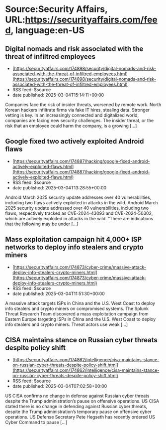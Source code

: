 # Source:Security Affairs, URL:https://securityaffairs.com/feed, language:en-US

## Digital nomads and risk associated with the threat of infiltred employees
 - [https://securityaffairs.com/174898/security/digital-nomads-and-risk-associated-with-the-threat-of-infiltred-employees.html](https://securityaffairs.com/174898/security/digital-nomads-and-risk-associated-with-the-threat-of-infiltred-employees.html)
 - RSS feed: $source
 - date published: 2025-03-04T15:14:11+00:00

Companies face the risk of insider threats, worsened by remote work. North Korean hackers infiltrate firms via fake IT hires, stealing data. Stronger vetting is key. In an increasingly connected and digitalized world, companies are facing new security challenges. The insider threat, or the risk that an employee could harm the company, is a growing [&#8230;]

## Google fixed two actively exploited Android flaws
 - [https://securityaffairs.com/174887/hacking/google-fixed-android-actively-exploited-flaws.html](https://securityaffairs.com/174887/hacking/google-fixed-android-actively-exploited-flaws.html)
 - RSS feed: $source
 - date published: 2025-03-04T13:28:55+00:00

Android March 2025 security update addresses over 40 vulnerabilities, including two flaws actively exploited in attacks in the wild. Android March 2025 security update addressed over 40 vulnerabilities, including two flaws, respectively tracked as CVE-2024-43093 and CVE-2024-50302, which are actively exploited in attacks in the wild. &#8220;There are indications that the following may be under [&#8230;]

## Mass exploitation campaign hit 4,000+ ISP networks to deploy info stealers and crypto miners
 - [https://securityaffairs.com/174873/cyber-crime/massive-attack-deploy-info-stealers-crypto-miners.html](https://securityaffairs.com/174873/cyber-crime/massive-attack-deploy-info-stealers-crypto-miners.html)
 - RSS feed: $source
 - date published: 2025-03-04T11:51:30+00:00

A massive attack targets ISPs in China and the U.S. West Coast to deploy info stealers and crypto miners on compromised systems. The Splunk Threat Research Team discovered a mass exploitation campaign from Eastern Europe targeting ISPs in China and the U.S. West Coast to deploy info stealers and crypto miners. Threat actors use weak [&#8230;]

## CISA maintains stance on Russian cyber threats despite policy shift
 - [https://securityaffairs.com/174862/intelligence/cisa-maintains-stance-on-russian-cyber-threats-despite-policy-shift.html](https://securityaffairs.com/174862/intelligence/cisa-maintains-stance-on-russian-cyber-threats-despite-policy-shift.html)
 - RSS feed: $source
 - date published: 2025-03-04T07:02:58+00:00

US CISA confirms no change in defense against Russian cyber threats despite the Trump administration&#8217;s pause on offensive operations. US CISA stated there is no change in defending against Russian cyber threats, despite the Trump administration&#8217;s temporary pause on offensive cyber operations. US Defense Secretary Pete Hegseth has recently ordered US Cyber Command to pause [&#8230;]

